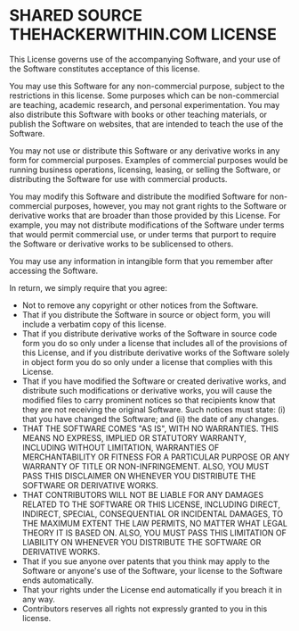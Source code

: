 # SHARED SOURCE THEHACKERWITHIN.COM LICENSE

This License governs use of the accompanying Software, and your use of the Software constitutes acceptance of this license. 

You may use this Software for any non-commercial purpose, subject to the restrictions in this license. Some purposes which can be non-commercial are teaching, academic research, and personal experimentation. You may also distribute this Software with books or other teaching materials, or publish the Software on websites, that are intended to teach the use of the Software. 

You may not use or distribute this Software or any derivative works in any form for commercial purposes. Examples of commercial purposes would be running business operations, licensing, leasing, or selling the Software, or distributing the Software for use with commercial products. 

You may modify this Software and distribute the modified Software for non-commercial purposes, however, you may not grant rights to the Software or derivative works that are broader than those provided by this License. For example, you may not distribute modifications of the Software under terms that would permit commercial use, or under terms that purport to require the Software or derivative works to be sublicensed to others. 

You may use any information in intangible form that you remember after accessing the Software. 

In return, we simply require that you agree:  
* Not to remove any copyright or other notices from the Software.  
* That if you distribute the Software in source or object form, you will include a verbatim copy of this license.  
* That if you distribute derivative works of the Software in source code form you do so only under a license that includes all of the provisions of this License, and if you distribute derivative works of the Software solely in object form you do so only under a license that complies with this License.  
* That if you have modified the Software or created derivative works, and distribute such modifications or derivative works, you will cause the modified files to carry prominent notices so that recipients know that they are not receiving the original Software. Such notices must state: (i) that you have changed the Software; and (ii) the date of any changes.  
* THAT THE SOFTWARE COMES "AS IS", WITH NO WARRANTIES. THIS MEANS NO EXPRESS, IMPLIED OR STATUTORY WARRANTY, INCLUDING WITHOUT LIMITATION, WARRANTIES OF MERCHANTABILITY OR FITNESS FOR A PARTICULAR PURPOSE OR ANY WARRANTY OF TITLE OR NON-INFRINGEMENT. ALSO, YOU MUST PASS THIS DISCLAIMER ON WHENEVER YOU DISTRIBUTE THE SOFTWARE OR DERIVATIVE WORKS.  
* THAT CONTRIBUTORS WILL NOT BE LIABLE FOR ANY DAMAGES RELATED TO THE SOFTWARE OR THIS LICENSE, INCLUDING DIRECT, INDIRECT, SPECIAL, CONSEQUENTIAL OR INCIDENTAL DAMAGES, TO THE MAXIMUM EXTENT THE LAW PERMITS, NO MATTER WHAT LEGAL THEORY IT IS BASED ON. ALSO, YOU MUST PASS THIS LIMITATION OF LIABILITY ON WHENEVER YOU DISTRIBUTE THE SOFTWARE OR DERIVATIVE WORKS.  
* That if you sue anyone over patents that you think may apply to the Software or anyone's use of the Software, your license to the Software ends automatically.  
* That your rights under the License end automatically if you breach it in any way.  
* Contributors reserves all rights not expressly granted to you in this license.
